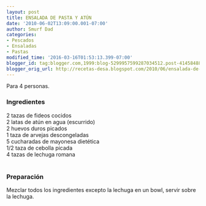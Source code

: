 ```yaml
---
layout: post
title: ENSALADA DE PASTA Y ATÚN
date: '2010-06-02T13:09:00.001-07:00'
author: Smurf Dad
categories:
- Pescados
- Ensaladas
- Pastas
modified_time: '2016-03-16T01:53:13.399-07:00'
blogger_id: tag:blogger.com,1999:blog-5299957599287034512.post-4145848861801580623
blogger_orig_url: http://recetas-desa.blogspot.com/2010/06/ensalada-de-pasta-y-atun.html
---
```


Para 4 personas.<br /><h3>Ingredientes</h3>2 tazas de fideos cocidos<br />2 latas de atún en agua (escurrido)<br />2 huevos duros picados<br />1 taza de arvejas descongeladas<br />5 cucharadas de mayonesa dietética<br />1/2 taza de cebolla picada<br />4 tazas de lechuga romana<br /><br /><h3>Preparación</h3>Mezclar todos los ingredientes excepto la lechuga en un bowl, servir sobre la lechuga.